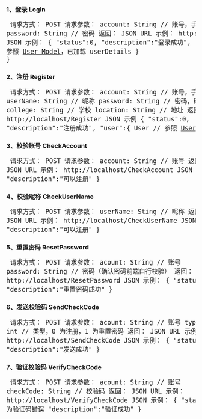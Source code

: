 ### 1、登录 Login
<big><pre>
请求方式：    POST
请求参数：    account: String     // 账号，手机号
             password: String    // 密码
返回：       JSON
URL 示例：   http://localhost/Login
JSON 示例：
{
    "status":0,
    "description":"登录成功",
    "user":{
        User                     // 参照 [User Model](Home.md#5user-model)，已加载 userDetails
    }
}
</pre></big>

### 2、注册 Register
<big><pre>
请求方式：    POST
请求参数：    account: String     // 账号，手机号
             userName: String    // 昵称
             password: String    // 密码，确认密码前端自行校验
             college: String     // 学校
             location: String    // 地址
返回：       JSON
URL 示例：   http://localhost/Register
JSON 示例
{
    "status":0,
    "description":"注册成功",
    "user":{
        User                     // 参照 [User Model](Home.md#5user-model)，已加载 userDetails
    }
}
</pre></big>

### 3、校验账号 CheckAccount
<big><pre>
请求方式：    POST
请求参数：    account: String     // 账号
返回：       JSON
URL 示例：   http://localhost/CheckAccount
JSON 示例：
{
    "status":0,
    "description":"可以注册"
}
</pre></big>

### 4、校验昵称 CheckUserName
<big><pre>
请求方式：    POST
请求参数：    userName: Sting    // 昵称
返回：       JSON
URL 示例：   http://localhost/CheckUserName
JSON 示例：
{
    "status":0,
    "description":"可以注册"
}
</pre></big>

### 5、重置密码 ResetPassword
<big><pre>
请求方式：    POST
请求参数：    acount: String      // 账号
             password: String    // 密码（确认密码前端自行校验）
返回：       JSON
URL 示例：   http://localhost/ResetPassword
JSON 示例：
{
    "status":0,
    "description":"重置密码成功"
}
</pre></big>

### 6、发送校验码 SendCheckCode
<big><pre>
请求方式：    POST
请求参数：    acount: String      // 账号
             type: int           // 类型，0 为注册，1 为重置密码
返回：       JSON
URL 示例：   http://localhost/SendCheckCode
JSON 示例：
{
    "status":0,
    "description":"发送成功"
}
</pre></big>

### 7、验证校验码 VerifyCheckCode
<big><pre>
请求方式：    POST
请求参数：    acount: String      // 账号
             checkCode: String   // 校验码
返回：       JSON
URL 示例：   http://localhost/VerifyCheckCode
JSON 示例：
{
    "status":0,                  // 2 为验证码错误
    "description":"验证成功"
}
</pre></big>
